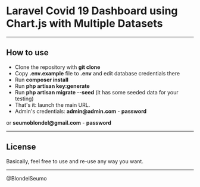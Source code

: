 # Laravel Covid 19 Dashboard using Chart.js with Multiple Datasets



- - - - -

## How to use

- Clone the repository with __git clone__
- Copy __.env.example__ file to __.env__ and edit database credentials there
- Run __composer install__
- Run __php artisan key:generate__
- Run __php artisan migrate --seed__ (it has some seeded data for your testing)
- That's it: launch the main URL. 
- Admin's credentials: __admin@admin.com__ - __password__

or __seumoblondel@gmail.com__ - __password__


- - - - -

## License

Basically, feel free to use and re-use any way you want.

- - - - -

@BlondelSeumo
